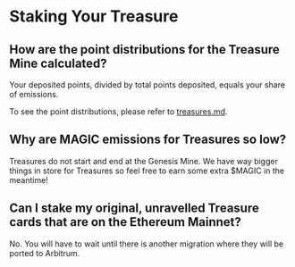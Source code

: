 # Staking Your Treasure

## How are the point distributions for the Treasure Mine calculated?

Your deposited points, divided by total points deposited, equals your share of emissions.

To see the point distributions, please refer to [treasures.md](../getting-started/what-is-usdmagic/treasures.md "mention").

## Why are MAGIC emissions for Treasures so low?

Treasures do not start and end at the Genesis Mine. We have way bigger things in store for Treasures so feel free to earn some extra $MAGIC in the meantime!

## Can I stake my original, unravelled Treasure cards that are on the Ethereum Mainnet?

No. You will have to wait until there is another migration where they will be ported to Arbitrum.
